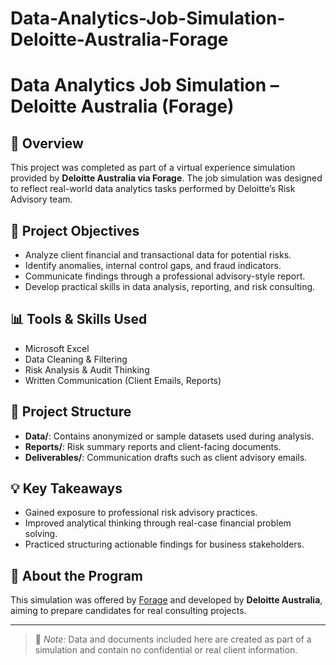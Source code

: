 # Data-Analytics-Job-Simulation-Deloitte-Australia-Forage

# Data Analytics Job Simulation – Deloitte Australia (Forage)

## 📌 Overview

This project was completed as part of a virtual experience simulation provided by **Deloitte Australia via Forage**. The job simulation was designed to reflect real-world data analytics tasks performed by Deloitte’s Risk Advisory team.

## 🧾 Project Objectives

- Analyze client financial and transactional data for potential risks.
- Identify anomalies, internal control gaps, and fraud indicators.
- Communicate findings through a professional advisory-style report.
- Develop practical skills in data analysis, reporting, and risk consulting.

## 📊 Tools & Skills Used

- Microsoft Excel
- Data Cleaning & Filtering
- Risk Analysis & Audit Thinking
- Written Communication (Client Emails, Reports)

## 📁 Project Structure

- **Data/**: Contains anonymized or sample datasets used during analysis.
- **Reports/**: Risk summary reports and client-facing documents.
- **Deliverables/**: Communication drafts such as client advisory emails.

## 💡 Key Takeaways

- Gained exposure to professional risk advisory practices.
- Improved analytical thinking through real-case financial problem solving.
- Practiced structuring actionable findings for business stakeholders.

## 🔗 About the Program

This simulation was offered by [Forage](https://www.theforage.com/) and developed by **Deloitte Australia**, aiming to prepare candidates for real consulting projects.

---

> 📌 *Note:* Data and documents included here are created as part of a simulation and contain no confidential or real client information.


